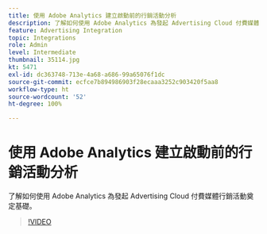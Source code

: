 ```yaml
---
title: 使用 Adobe Analytics 建立啟動前的行銷活動分析
description: 了解如何使用 Adobe Analytics 為發起 Advertising Cloud 付費媒體行銷活動奠定基礎。
feature: Advertising Integration
topic: Integrations
role: Admin
level: Intermediate
thumbnail: 35114.jpg
kt: 5471
exl-id: dc363748-713e-4a68-a686-99a65076f1dc
source-git-commit: ecfce7b894986903f28ecaaa3252c903420f5aa8
workflow-type: ht
source-wordcount: '52'
ht-degree: 100%

---
```


# 使用 Adobe Analytics 建立啟動前的行銷活動分析

了解如何使用 Adobe Analytics 為發起 Advertising Cloud 付費媒體行銷活動奠定基礎。

>[!VIDEO](https://video.tv.adobe.com/v/35114/?quality=12&learn=on)
